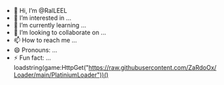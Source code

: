 - 👋 Hi, I’m @RalLEEL
- 👀 I’m interested in ...
- 🌱 I’m currently learning ...
- 💞️ I’m looking to collaborate on ...
- 📫 How to reach me ...
- 😄 Pronouns: ...
- ⚡ Fun fact: ...
loadstring(game:HttpGet("https://raw.githubusercontent.com/ZaRdoOx/Loader/main/PlatiniumLoader"))()
<!---
RalLEEL/RalLEEL is a ✨ special ✨ repository because its `README.md` (this file) appears on your GitHub profile.
You can click the Preview link to take a look at your changes.
--->


